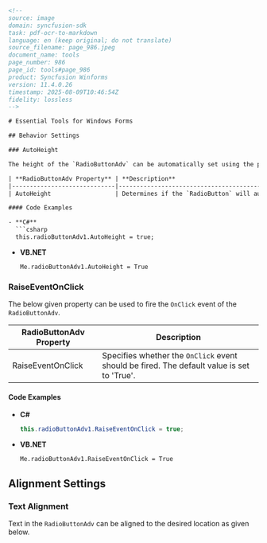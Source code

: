 ```html
<!-- 
source: image
domain: syncfusion-sdk
task: pdf-ocr-to-markdown
language: en (keep original; do not translate)
source_filename: page_986.jpeg
document_name: tools
page_number: 986
page_id: tools#page_986
product: Syncfusion Winforms
version: 11.4.0.26
timestamp: 2025-08-09T10:46:54Z
fidelity: lossless
-->

# Essential Tools for Windows Forms

## Behavior Settings

### AutoHeight

The height of the `RadioButtonAdv` can be automatically set using the property given below.

| **RadioButtonAdv Property** | **Description**                          |
|-----------------------------|------------------------------------------|
| AutoHeight                  | Determines if the `RadioButton` will automatically calculate its height. |

#### Code Examples

- **C#**
  ```csharp
  this.radioButtonAdv1.AutoHeight = true;
  ```

- **VB.NET**
  ```vbnet
  Me.radioButtonAdv1.AutoHeight = True
  ```

### RaiseEventOnClick

The below given property can be used to fire the `OnClick` event of the `RadioButtonAdv`.

| **RadioButtonAdv Property** | **Description**                                        |
|-----------------------------|--------------------------------------------------------|
| RaiseEventOnClick          | Specifies whether the `OnClick` event should be fired. The default value is set to 'True'. |

#### Code Examples

- **C#**
  ```csharp
  this.radioButtonAdv1.RaiseEventOnClick = true;
  ```

- **VB.NET**
  ```vbnet
  Me.radioButtonAdv1.RaiseEventOnClick = True
  ```

## Alignment Settings

### Text Alignment

Text in the `RadioButtonAdv` can be aligned to the desired location as given below.

<!-- tags: [product, module, control, api, version?] keywords: [k1, k2, ...] -->
```
